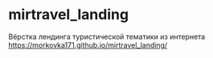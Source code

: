 # mirtravel_landing
Вёрстка лендинга туристической тематики из интернета
https://morkovka171.github.io/mirtravel_landing/
